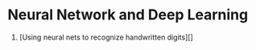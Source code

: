 # Neural Network and Deep Learning
1. [Using neural nets to recognize handwritten digits][]



[1]:chap1.ipynb
